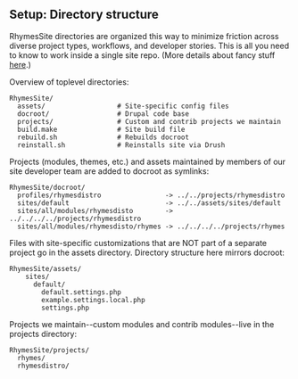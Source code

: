 Setup: Directory structure
--------------------------

RhymesSite directories are organized this way to minimize friction across diverse
project types, workflows, and developer stories. This is all you need to know to work inside a single site
repo. (More details about fancy stuff [here](../release-master/directory-structure.html).)

Overview of toplevel directories:

    RhymesSite/
      assets/                  # Site-specific config files
      docroot/                 # Drupal code base
      projects/                # Custom and contrib projects we maintain
      build.make               # Site build file
      rebuild.sh               # Rebuilds docroot
      reinstall.sh             # Reinstalls site via Drush


Projects (modules, themes, etc.) and assets maintained by members of our site developer team are added to docroot as symlinks:

    RhymesSite/docroot/
      profiles/rhymesdistro                -> ../../projects/rhymesdistro
      sites/default                        -> ../../assets/sites/default
      sites/all/modules/rhymesdisto        -> ../../../../projects/rhymesdistro 
      sites/all/modules/rhymesdisto/rhymes -> ../../../../projects/rhymes


Files with site-specific customizations that are NOT part of a separate project go in the assets directory. Directory structure here mirrors docroot:

    RhymesSite/assets/                       
        sites/
          default/
            default.settings.php
            example.settings.local.php
            settings.php

Projects we maintain--custom modules and contrib modules--live in the projects directory:

    RhymesSite/projects/
      rhymes/
      rhymesdistro/
